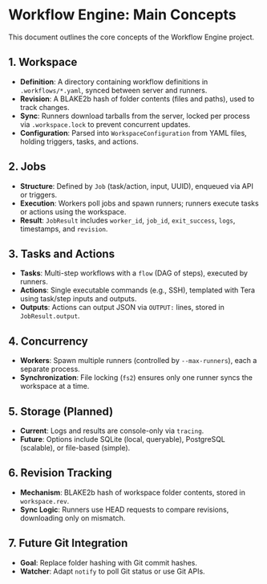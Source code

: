
# Workflow Engine: Main Concepts

This document outlines the core concepts of the Workflow Engine project.

## 1. Workspace
- **Definition**: A directory containing workflow definitions in `.workflows/*.yaml`, synced between server and runners.
- **Revision**: A BLAKE2b hash of folder contents (files and paths), used to track changes.
- **Sync**: Runners download tarballs from the server, locked per process via `.workspace.lock` to prevent concurrent updates.
- **Configuration**: Parsed into `WorkspaceConfiguration` from YAML files, holding triggers, tasks, and actions.

## 2. Jobs
- **Structure**: Defined by `Job` (task/action, input, UUID), enqueued via API or triggers.
- **Execution**: Workers poll jobs and spawn runners; runners execute tasks or actions using the workspace.
- **Result**: `JobResult` includes `worker_id`, `job_id`, `exit_success`, `logs`, timestamps, and `revision`.

## 3. Tasks and Actions
- **Tasks**: Multi-step workflows with a `flow` (DAG of steps), executed by runners.
- **Actions**: Single executable commands (e.g., SSH), templated with Tera using task/step inputs and outputs.
- **Outputs**: Actions can output JSON via `OUTPUT:` lines, stored in `JobResult.output`.

## 4. Concurrency
- **Workers**: Spawn multiple runners (controlled by `--max-runners`), each a separate process.
- **Synchronization**: File locking (`fs2`) ensures only one runner syncs the workspace at a time.

## 5. Storage (Planned)
- **Current**: Logs and results are console-only via `tracing`.
- **Future**: Options include SQLite (local, queryable), PostgreSQL (scalable), or file-based (simple).

## 6. Revision Tracking
- **Mechanism**: BLAKE2b hash of workspace folder contents, stored in `workspace.rev`.
- **Sync Logic**: Runners use HEAD requests to compare revisions, downloading only on mismatch.

## 7. Future Git Integration
- **Goal**: Replace folder hashing with Git commit hashes.
- **Watcher**: Adapt `notify` to poll Git status or use Git APIs.